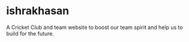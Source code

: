 # ishrakhasan
A Cricket Club and team website to boost our team spirit and help us to build for the future.
